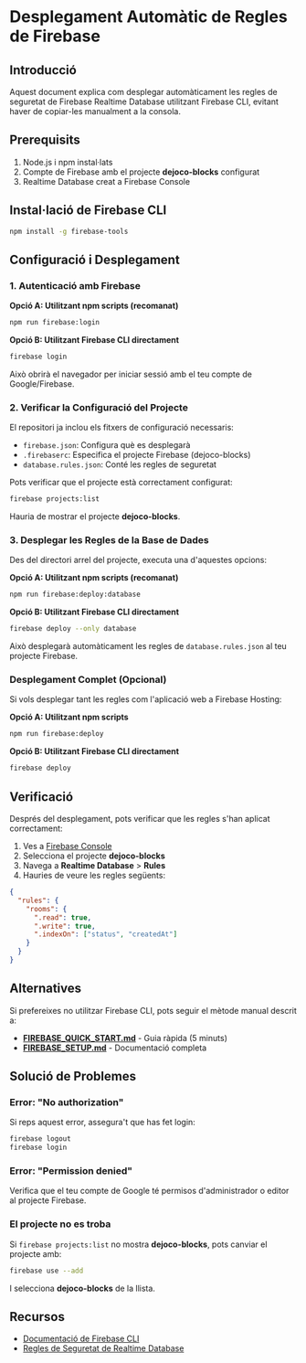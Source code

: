# Desplegament Automàtic de Regles de Firebase

## Introducció

Aquest document explica com desplegar automàticament les regles de seguretat de Firebase Realtime Database utilitzant Firebase CLI, evitant haver de copiar-les manualment a la consola.

## Prerequisits

1. Node.js i npm instal·lats
2. Compte de Firebase amb el projecte **dejoco-blocks** configurat
3. Realtime Database creat a Firebase Console

## Instal·lació de Firebase CLI

```bash
npm install -g firebase-tools
```

## Configuració i Desplegament

### 1. Autenticació amb Firebase

**Opció A: Utilitzant npm scripts (recomanat)**
```bash
npm run firebase:login
```

**Opció B: Utilitzant Firebase CLI directament**
```bash
firebase login
```

Això obrirà el navegador per iniciar sessió amb el teu compte de Google/Firebase.

### 2. Verificar la Configuració del Projecte

El repositori ja inclou els fitxers de configuració necessaris:
- `firebase.json`: Configura què es desplegarà
- `.firebaserc`: Especifica el projecte Firebase (dejoco-blocks)
- `database.rules.json`: Conté les regles de seguretat

Pots verificar que el projecte està correctament configurat:

```bash
firebase projects:list
```

Hauria de mostrar el projecte **dejoco-blocks**.

### 3. Desplegar les Regles de la Base de Dades

Des del directori arrel del projecte, executa una d'aquestes opcions:

**Opció A: Utilitzant npm scripts (recomanat)**
```bash
npm run firebase:deploy:database
```

**Opció B: Utilitzant Firebase CLI directament**
```bash
firebase deploy --only database
```

Això desplegarà automàticament les regles de `database.rules.json` al teu projecte Firebase.

### Desplegament Complet (Opcional)

Si vols desplegar tant les regles com l'aplicació web a Firebase Hosting:

**Opció A: Utilitzant npm scripts**
```bash
npm run firebase:deploy
```

**Opció B: Utilitzant Firebase CLI directament**
```bash
firebase deploy
```

## Verificació

Després del desplegament, pots verificar que les regles s'han aplicat correctament:

1. Ves a [Firebase Console](https://console.firebase.google.com/)
2. Selecciona el projecte **dejoco-blocks**
3. Navega a **Realtime Database** > **Rules**
4. Hauries de veure les regles següents:

```json
{
  "rules": {
    "rooms": {
      ".read": true,
      ".write": true,
      ".indexOn": ["status", "createdAt"]
    }
  }
}
```

## Alternatives

Si prefereixes no utilitzar Firebase CLI, pots seguir el mètode manual descrit a:
- **[FIREBASE_QUICK_START.md](FIREBASE_QUICK_START.md)** - Guia ràpida (5 minuts)
- **[FIREBASE_SETUP.md](FIREBASE_SETUP.md)** - Documentació completa

## Solució de Problemes

### Error: "No authorization"

Si reps aquest error, assegura't que has fet login:

```bash
firebase logout
firebase login
```

### Error: "Permission denied"

Verifica que el teu compte de Google té permisos d'administrador o editor al projecte Firebase.

### El projecte no es troba

Si `firebase projects:list` no mostra **dejoco-blocks**, pots canviar el projecte amb:

```bash
firebase use --add
```

I selecciona **dejoco-blocks** de la llista.

## Recursos

- [Documentació de Firebase CLI](https://firebase.google.com/docs/cli)
- [Regles de Seguretat de Realtime Database](https://firebase.google.com/docs/database/security)
